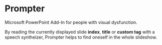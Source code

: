Prompter
========
Microsoft PowerPoint Add-In for people with visual dysfunction.

By reading the currently displayed slide **index**, **title** or **custom tag** with a speech syntheizer, Prompter helps to find oneself in the whole slideshow.
